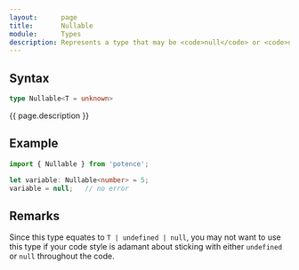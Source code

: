 ```yaml
---
layout:      page
title:       Nullable
module:      Types
description: Represents a type that may be <code>null</code> or <code>undefined</code>.
---
```

## Syntax

```ts
type Nullable<T = unknown>
```

<p class="description">{{ page.description }}</p>

## Example

```ts
import { Nullable } from 'potence';

let variable: Nullable<number> = 5;
variable = null;   // no error
```

## Remarks

Since this type equates to `T | undefined | null`, you may not want to use this type if your code style
is adamant about sticking with either `undefined` or `null` throughout the code.
